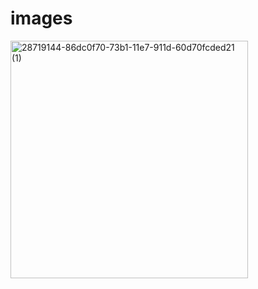 # images

<img width="380" alt="28719144-86dc0f70-73b1-11e7-911d-60d70fcded21 (1)" src="https://github.com/slavayarkinClare/images/assets/99333830/059390fb-4890-40dc-8a77-34942ff2e9db">
